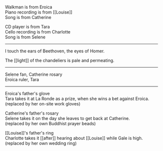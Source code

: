 Walkman is from Eroica  
Piano recording is from [[Louise]]  
Song is from Catherine  
  
CD player is from Tara  
Cello recording is from Charlotte  
Song is from Selene

* * * 

I touch the ears of Beethoven, the eyes of Homer.  
  
The [[light]] of the chandeliers is pale and permeating.

* * *

Selene fan, Catherine rosary  
Eroica ruler, Tara

* * *

Eroica's father's glove  
Tara takes it at La Ronde as a prize, when she wins a bet against Eroica.  
(replaced by her on-site work gloves)  
  
Catherine's father's rosary  
Selene takes it on the day she leaves to get back at Catherine.  
(replaced by her own Buddhist prayer beads)  
  
[[Louise]]'s father's ring  
Charlotte takes it [[after]] hearing about [[Louise]] while Gale is high.  
(replaced by her own wedding ring)